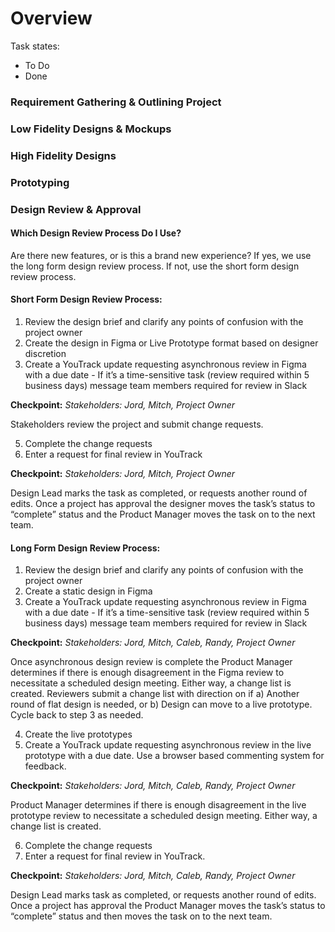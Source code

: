 # Overview

Task states:
- To Do
- Done

### Requirement Gathering & Outlining Project

### Low Fidelity Designs & Mockups

### High Fidelity Designs

### Prototyping

### Design Review & Approval



#### Which Design Review Process Do I Use? ####
Are there new features, or is this a brand new experience? If yes, we use the long form design review process. If not, use the short form design review process.

#### Short Form Design Review Process: ####
1. Review the design brief and clarify any points of confusion with the project owner
2. Create the design in Figma or Live Prototype format based on designer discretion
3. Create a YouTrack update requesting asynchronous review in Figma with a due date - If it’s a time-sensitive task (review required within 5 business days) message team members required for review in Slack

**Checkpoint:**
_Stakeholders: Jord, Mitch, Project Owner_

Stakeholders review the project and submit change requests.

5. Complete the change requests
6. Enter a request for final review in YouTrack

**Checkpoint:**
_Stakeholders: Jord, Mitch, Project Owner_

Design Lead marks the task as completed, or requests another round of edits. Once a project has approval the designer moves the task’s status to “complete” status and the Product Manager moves the task on to the next team.


#### Long Form Design Review Process: ####
1. Review the design brief and clarify any points of confusion with the project owner
2. Create a static design in Figma
3. Create a YouTrack update requesting asynchronous review in Figma with a due date - If it’s a time-sensitive task (review required within 5 business days) message team members required for review in Slack

**Checkpoint:**
_Stakeholders: Jord, Mitch, Caleb, Randy, Project Owner_

Once asynchronous design review is complete the Product Manager determines if there is enough disagreement in the Figma review to necessitate a scheduled design meeting. Either way, a change list is created.
Reviewers submit a change list with direction on if a) Another round of flat design is needed, or b) Design can move to a live prototype. Cycle back to step 3 as needed.

4. Create the live prototypes
5. Create a YouTrack update requesting asynchronous review in the live prototype with a due date. Use a browser based commenting system for feedback.

**Checkpoint:**
_Stakeholders: Jord, Mitch, Caleb, Randy, Project Owner_

Product Manager determines if there is enough disagreement in the live prototype review to necessitate a scheduled design meeting. Either way, a change list is created.

6. Complete the change requests
7. Enter a request for final review in YouTrack.

**Checkpoint:**
_Stakeholders: Jord, Mitch, Caleb, Randy, Project Owner_

Design Lead marks task as completed, or requests another round of edits. Once a project has approval the Product Manager moves the task’s status to “complete” status and then moves the task on to the next team.

